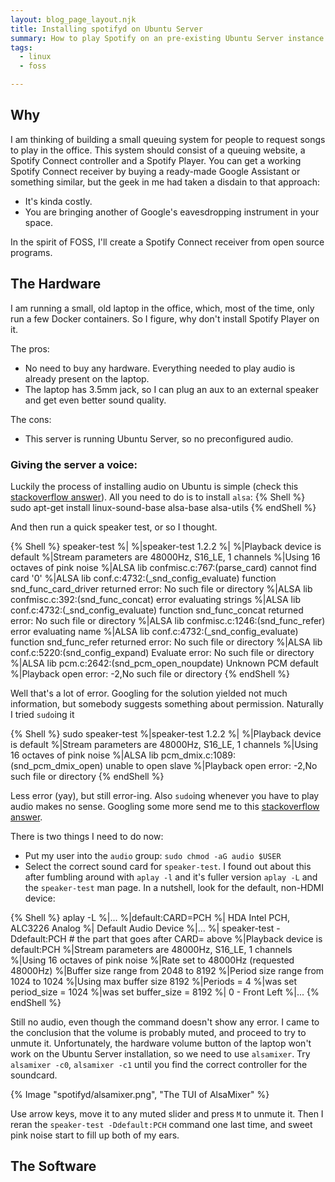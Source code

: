 ```yaml
---
layout: blog_page_layout.njk
title: Installing spotifyd on Ubuntu Server
summary: How to play Spotify on an pre-existing Ubuntu Server instance.
tags: 
  - linux
  - foss

---
```


## Why

I am thinking of building a small queuing system for people to request songs to play in the office.
This system should consist of a queuing website, a Spotify Connect controller and a Spotify Player.
You can get a working Spotify Connect receiver by buying a ready-made Google Assistant or something similar,
but the geek in me had taken a disdain to that approach:

- It's kinda costly.
- You are bringing another of Google's eavesdropping instrument in your space.

In the spirit of FOSS, I'll create a Spotify Connect receiver from open source programs.

## The Hardware

I am running a small, old laptop in the office, which, most of the time, only run a few Docker containers.
So I figure, why don't install Spotify Player on it.

The pros:

- No need to buy any hardware. Everything needed to play audio is already present on the laptop.
- The laptop has 3.5mm jack, so I can plug an aux to an external speaker and get even better sound quality.

The cons:

- This server is running Ubuntu Server, so no preconfigured audio.

### Giving the server a voice:

Luckily the process of installing audio on Ubuntu is simple
(check this [stackoverflow answer](https://askubuntu.com/questions/722685/realtek-audio-drivers-for-ubuntu)).
All you need to do is to install `alsa`:
{% Shell %}
sudo apt-get install linux-sound-base alsa-base alsa-utils
{% endShell %}

And then run a quick speaker test, or so I thought.

{% Shell %}
speaker-test
%|
%|speaker-test 1.2.2
%|
%|Playback device is default
%|Stream parameters are 48000Hz, S16_LE, 1 channels
%|Using 16 octaves of pink noise
%|ALSA lib confmisc.c:767:(parse_card) cannot find card '0'
%|ALSA lib conf.c:4732:(\_snd_config_evaluate) function snd_func_card_driver returned error: No such file or directory
%|ALSA lib confmisc.c:392:(snd_func_concat) error evaluating strings
%|ALSA lib conf.c:4732:(\_snd_config_evaluate) function snd_func_concat returned error: No such file or directory
%|ALSA lib confmisc.c:1246:(snd_func_refer) error evaluating name
%|ALSA lib conf.c:4732:(\_snd_config_evaluate) function snd_func_refer returned error: No such file or directory
%|ALSA lib conf.c:5220:(snd_config_expand) Evaluate error: No such file or directory
%|ALSA lib pcm.c:2642:(snd_pcm_open_noupdate) Unknown PCM default
%|Playback open error: -2,No such file or directory
{% endShell %}

Well that's a lot of error. Googling for the solution yielded not much information, but somebody suggests something about permission.
Naturally I tried `sudo`ing it

{% Shell %}
sudo speaker-test
%|speaker-test 1.2.2
%|
%|Playback device is default
%|Stream parameters are 48000Hz, S16_LE, 1 channels
%|Using 16 octaves of pink noise
%|ALSA lib pcm_dmix.c:1089:(snd_pcm_dmix_open) unable to open slave
%|Playback open error: -2,No such file or directory
{% endShell %}

Less error (yay), but still error-ing. Also `sudo`ing whenever you have to play audio makes no sense.
Googling some more send me to this [stackoverflow answer](https://askubuntu.com/questions/8362/setting-up-audio-on-a-server-install).

There is two things I need to do now:
- Put my user into the `audio` group: `sudo chmod -aG audio $USER`
- Select the correct sound card for `speaker-test`. 
I found out about this after fumbling around with `aplay -l` and it's fuller version `aplay -L` and the `speaker-test` man page.
In a nutshell, look for the default, non-HDMI device:
 
{% Shell %}
aplay -L
%|...
%|default:CARD=PCH
%|    HDA Intel PCH, ALC3226 Analog
%|    Default Audio Device
%|...
%|
speaker-test -Ddefault:PCH # the part that goes after CARD= above
%|Playback device is default:PCH
%|Stream parameters are 48000Hz, S16_LE, 1 channels
%|Using 16 octaves of pink noise
%|Rate set to 48000Hz (requested 48000Hz)
%|Buffer size range from 2048 to 8192
%|Period size range from 1024 to 1024
%|Using max buffer size 8192
%|Periods = 4
%|was set period_size = 1024
%|was set buffer_size = 8192
%| 0 - Front Left
%|...
{% endShell %}

Still no audio, even though the command doesn't show any error. 
I came to the conclusion that the volume is probably muted, and proceed to try to unmute it.
Unfortunately, the hardware volume button of the laptop won't work on the Ubuntu Server installation, so we need to use
`alsamixer`. Try `alsamixer -c0`, `alsamixer -c1` until you find the correct controller for the soundcard.

{% Image "spotifyd/alsamixer.png", "The TUI of AlsaMixer" %}

Use arrow keys, move it to any muted slider and press `M` to unmute it.
Then I reran the `speaker-test -Ddefault:PCH` command one last time, and sweet pink noise start to fill up both of my ears.

## The Software